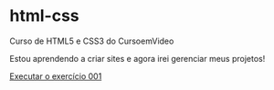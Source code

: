 # html-css
 Curso de HTML5 e CSS3 do CursoemVideo

 Estou aprendendo a criar sites e agora irei gerenciar meus projetos!

<a href="juliafclima.github.io/html-css/exercicios/ex001/index.html">Executar o exercício 001</a>
